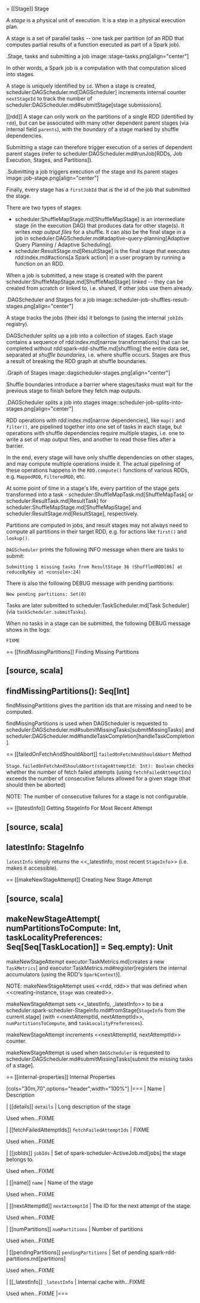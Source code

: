 = [[Stage]] Stage

A *stage* is a physical unit of execution. It is a step in a physical execution plan.

A stage is a set of parallel tasks -- one task per partition (of an RDD that computes partial results of a function executed as part of a Spark job).

.Stage, tasks and submitting a job
image::stage-tasks.png[align="center"]

In other words, a Spark job is a computation with that computation sliced into stages.

A stage is uniquely identified by `id`. When a stage is created, scheduler:DAGScheduler.md[DAGScheduler] increments internal counter `nextStageId` to track the number of scheduler:DAGScheduler.md#submitStage[stage submissions].

[[rdd]]
A stage can only work on the partitions of a single RDD (identified by `rdd`), but can be associated with many other dependent parent stages (via internal field `parents`), with the boundary of a stage marked by shuffle dependencies.

Submitting a stage can therefore trigger execution of a series of dependent parent stages (refer to scheduler:DAGScheduler.md#runJob[RDDs, Job Execution, Stages, and Partitions]).

.Submitting a job triggers execution of the stage and its parent stages
image::job-stage.png[align="center"]

Finally, every stage has a `firstJobId` that is the id of the job that submitted the stage.

There are two types of stages:

* scheduler:ShuffleMapStage.md[ShuffleMapStage] is an intermediate stage (in the execution DAG) that produces data for other stage(s). It writes *map output files* for a shuffle. It can also be the final stage in a job in scheduler:DAGScheduler.md#adaptive-query-planning[Adaptive Query Planning / Adaptive Scheduling].
* scheduler:ResultStage.md[ResultStage] is the final stage that executes rdd:index.md#actions[a Spark action] in a user program by running a function on an RDD.

When a job is submitted, a new stage is created with the parent scheduler:ShuffleMapStage.md[ShuffleMapStage] linked -- they can be created from scratch or linked to, i.e. shared, if other jobs use them already.

.DAGScheduler and Stages for a job
image::scheduler-job-shuffles-result-stages.png[align="center"]

A stage tracks the jobs (their ids) it belongs to (using the internal `jobIds` registry).

DAGScheduler splits up a job into a collection of stages. Each stage contains a sequence of rdd:index.md[narrow transformations] that can be completed without rdd:spark-rdd-shuffle.md[shuffling] the entire data set, separated at *shuffle boundaries*, i.e. where shuffle occurs. Stages are thus a result of breaking the RDD graph at shuffle boundaries.

.Graph of Stages
image::dagscheduler-stages.png[align="center"]

Shuffle boundaries introduce a barrier where stages/tasks must wait for the previous stage to finish before they fetch map outputs.

.DAGScheduler splits a job into stages
image::scheduler-job-splits-into-stages.png[align="center"]

RDD operations with rdd:index.md[narrow dependencies], like `map()` and `filter()`, are pipelined together into one set of tasks in each stage, but operations with shuffle dependencies require multiple stages, i.e. one to write a set of map output files, and another to read those files after a barrier.

In the end, every stage will have only shuffle dependencies on other stages, and may compute multiple operations inside it. The actual pipelining of these operations happens in the `RDD.compute()` functions of various RDDs, e.g. `MappedRDD`, `FilteredRDD`, etc.

At some point of time in a stage's life, every partition of the stage gets transformed into a task - scheduler:ShuffleMapTask.md[ShuffleMapTask] or scheduler:ResultTask.md[ResultTask] for scheduler:ShuffleMapStage.md[ShuffleMapStage] and scheduler:ResultStage.md[ResultStage], respectively.

Partitions are computed in jobs, and result stages may not always need to compute all partitions in their target RDD, e.g. for actions like `first()` and `lookup()`.

`DAGScheduler` prints the following INFO message when there are tasks to submit:

```
Submitting 1 missing tasks from ResultStage 36 (ShuffledRDD[86] at reduceByKey at <console>:24)
```

There is also the following DEBUG message with pending partitions:

```
New pending partitions: Set(0)
```

Tasks are later submitted to scheduler:TaskScheduler.md[Task Scheduler] (via `taskScheduler.submitTasks`).

When no tasks in a stage can be submitted, the following DEBUG message shows in the logs:

```
FIXME
```

== [[findMissingPartitions]] Finding Missing Partitions

[source, scala]
----
findMissingPartitions(): Seq[Int]
----

findMissingPartitions gives the partition ids that are missing and need to be computed.

findMissingPartitions is used when DAGScheduler is requested to scheduler:DAGScheduler.md#submitMissingTasks[submitMissingTasks] and scheduler:DAGScheduler.md#handleTaskCompletion[handleTaskCompletion].

== [[failedOnFetchAndShouldAbort]] `failedOnFetchAndShouldAbort` Method

`Stage.failedOnFetchAndShouldAbort(stageAttemptId: Int): Boolean` checks whether the number of fetch failed attempts (using `fetchFailedAttemptIds`) exceeds the number of consecutive failures allowed for a given stage (that should then be aborted)

NOTE: The number of consecutive failures for a stage is not configurable.

== [[latestInfo]] Getting StageInfo For Most Recent Attempt

[source, scala]
----
latestInfo: StageInfo
----

`latestInfo` simply returns the <<_latestInfo, most recent `StageInfo`>> (i.e. makes it accessible).

== [[makeNewStageAttempt]] Creating New Stage Attempt

[source, scala]
----
makeNewStageAttempt(
  numPartitionsToCompute: Int,
  taskLocalityPreferences: Seq[Seq[TaskLocation]] = Seq.empty): Unit
----

makeNewStageAttempt executor:TaskMetrics.md[creates a new `TaskMetrics`] and executor:TaskMetrics.md#register[registers the internal accumulators (using the RDD's `SparkContext`)].

NOTE: makeNewStageAttempt uses <<rdd, rdd>> that was defined when <<creating-instance, `Stage` was created>>.

makeNewStageAttempt sets <<_latestInfo, _latestInfo>> to be a scheduler:spark-scheduler-StageInfo.md#fromStage[`StageInfo` from the current stage] (with <<nextAttemptId, nextAttemptId>>, `numPartitionsToCompute`, and `taskLocalityPreferences`).

makeNewStageAttempt increments <<nextAttemptId, nextAttemptId>> counter.

makeNewStageAttempt is used when `DAGScheduler` is requested to scheduler:DAGScheduler.md#submitMissingTasks[submit the missing tasks of a stage].

== [[internal-properties]] Internal Properties

[cols="30m,70",options="header",width="100%"]
|===
| Name
| Description

| [[details]] `details`
| Long description of the stage

Used when...FIXME

| [[fetchFailedAttemptIds]] `fetchFailedAttemptIds`
| FIXME

Used when...FIXME

| [[jobIds]] `jobIds`
| Set of spark-scheduler-ActiveJob.md[jobs] the stage belongs to.

Used when...FIXME

| [[name]] `name`
| Name of the stage

Used when...FIXME

| [[nextAttemptId]] `nextAttemptId`
| The ID for the next attempt of the stage.

Used when...FIXME

| [[numPartitions]] `numPartitions`
| Number of partitions

Used when...FIXME

| [[pendingPartitions]] `pendingPartitions`
| Set of pending spark-rdd-partitions.md[partitions]

Used when...FIXME

| [[_latestInfo]] `_latestInfo`
| Internal cache with...FIXME

Used when...FIXME
|===
